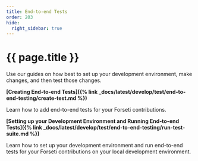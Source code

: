 ```yaml
---
title: End-to-end Tests
order: 203
hide:
  right_sidebar: true
---
```


# {{ page.title }}

Use our guides on how best to set up your development environment, make changes,
and then test those changes.

**[Creating End-to-end Tests]({% link _docs/latest/develop/test/end-to-end-testing/create-test.md %})**

Learn how to add end-to-end tests for your Forseti contributions.

**[Setting up your Development Environment and Running End-to-end Tests]({% link _docs/latest/develop/test/end-to-end-testing/run-test-suite.md %})**

Learn how to set up your development environment and run end-to-end tests for 
your Forseti contributions on your local development environment.

